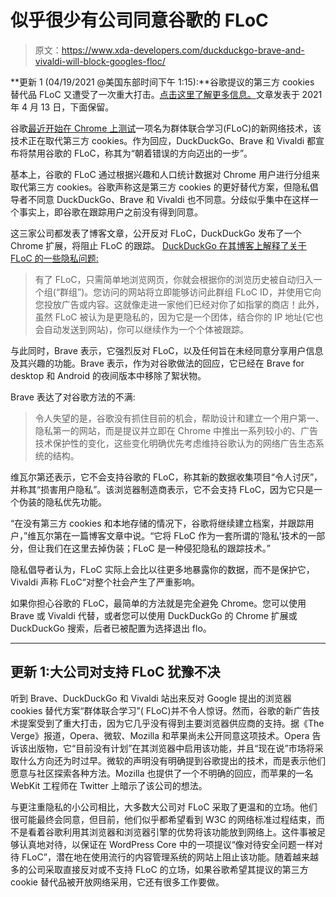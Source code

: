 # 似乎很少有公司同意谷歌的 FLoC

> 原文：<https://www.xda-developers.com/duckduckgo-brave-and-vivaldi-will-block-googles-floc/>

**更新 1 (04/19/2021 @美国东部时间下午 1:15):**谷歌提议的第三方 cookies 替代品 FLoC 又遭受了一次重大打击。[点击这里了解更多信息。](#update1)文章发表于 2021 年 4 月 13 日，下面保留。

谷歌[最近开始在 Chrome 上测试](https://www.xda-developers.com/google-testing-alternative-cookies-web-browsing/)一项名为群体联合学习(FLoC)的新网络技术，该技术正在取代第三方 cookies。作为回应，DuckDuckGo、Brave 和 Vivaldi 都宣布将禁用谷歌的 FLoC，称其为“朝着错误的方向迈出的一步”。

基本上，谷歌的 FLoC 通过根据兴趣和人口统计数据对 Chrome 用户进行分组来取代第三方 cookies。谷歌声称这是第三方 cookies 的更好替代方案，但隐私倡导者不同意 DuckDuckGo、Brave 和 Vivaldi 也不同意。分歧似乎集中在这样一个事实上，即谷歌在跟踪用户之前没有得到同意。

这三家公司都发表了博客文章，公开反对 FLoC，DuckDuckGo 发布了一个 Chrome 扩展，将阻止 FLoC 的跟踪。 [DuckDuckGo 在其博客上解释了关于 FLoC 的一些隐私问题:](https://spreadprivacy.com/block-floc-with-duckduckgo/)

> 有了 FLoC，只需简单地浏览网页，你就会根据你的浏览历史被自动归入一个组(“群组”)。您访问的网站将立即能够访问此群组 FLoC ID，并使用它向您投放广告或内容。这就像走进一家他们已经对你了如指掌的商店！此外，虽然 FLoC 被认为是更隐私的，因为它是一个团体，结合你的 IP 地址(它也会自动发送到网站)，你可以继续作为一个个体被跟踪。

与此同时，Brave 表示，它强烈反对 FLoC，以及任何旨在未经同意分享用户信息及其兴趣的功能。Brave 表示，作为对谷歌做法的回应，它已经在 Brave for desktop 和 Android 的夜间版本中移除了絮状物。

Brave 表达了对谷歌方法的不满:

> 令人失望的是，谷歌没有抓住目前的机会，帮助设计和建立一个用户第一、隐私第一的网站，而是提议并立即在 Chrome 中推出一系列较小的、广告技术保护性的变化，这些变化明确优先考虑维持谷歌认为的网络广告生态系统的结构。

维瓦尔第还表示，它不会支持谷歌的 FLoC，称其新的数据收集项目“令人讨厌”，并称其“损害用户隐私”。该浏览器制造商表示，它不会支持 FLoC，因为它只是一个伪装的隐私优先功能。

“在没有第三方 cookies 和本地存储的情况下，谷歌将继续建立档案，并跟踪用户，”维瓦尔第在一篇博客文章中说。“它将 FLoC 作为一套所谓的‘隐私’技术的一部分，但让我们在这里去掉伪装；FLoC 是一种侵犯隐私的跟踪技术。”

隐私倡导者认为，FLoC 实际上会比以往更多地暴露你的数据，而不是保护它，Vivaldi 声称 FLoC“对整个社会产生了严重影响。

如果你担心谷歌的 FLoC，最简单的方法就是完全避免 Chrome。您可以使用 Brave 或 Vivaldi 代替，或者您可以使用 DuckDuckGo 的 Chrome 扩展或 DuckDuckGo 搜索，后者已被配置为选择退出 flo。

* * *

## 更新 1:大公司对支持 FLoC 犹豫不决

听到 Brave、DuckDuckGo 和 Vivaldi 站出来反对 Google 提出的浏览器 cookies 替代方案“群体联合学习”( FLoC)并不令人惊讶。然而，谷歌的新广告技术提案受到了重大打击，因为它几乎没有得到主要浏览器供应商的支持。据《The Verge》报道，Opera、微软、Mozilla 和苹果尚未公开同意这项技术。Opera 告诉该出版物，它“目前没有计划”在其浏览器中启用该功能，并且“现在说”市场将采取什么方向还为时过早。微软的声明没有明确提到谷歌提出的技术，而是表示他们愿意与社区探索各种方法。Mozilla 也提供了一个不明确的回应，而苹果的一名 WebKit 工程师在 Twitter 上暗示了该公司的想法。

与更注重隐私的小公司相比，大多数大公司对 FLoC 采取了更温和的立场。他们很可能最终会同意，但目前，他们似乎都希望看到 W3C 的网络标准过程结束，而不是看着谷歌利用其浏览器和浏览器引擎的优势将该功能放到网络上。这件事被足够认真地对待，以保证在 WordPress Core 中的一项提议“像对待安全问题一样对待 FLoC”，潜在地在使用流行的内容管理系统的网站上阻止该功能。随着越来越多的公司采取直接反对或不支持 FLoC 的立场，如果谷歌希望其提议的第三方 cookie 替代品被开放网络采用，它还有很多工作要做。
